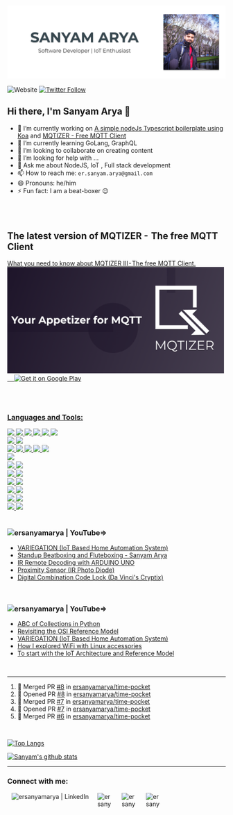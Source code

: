 ![Website](https://raw.githubusercontent.com/ersanyamarya/ersanyamarya/master/assets/images/header.png)

![Website](https://img.shields.io/website?down_color=red&down_message=offline&label=theexuberantindian.wordpress.com&logo=wordpress&style=for-the-badge&up_color=green&up_message=online&url=https%3A%2F%2Ftheexuberantindian.wordpress.com%2F)
[![Twitter Follow](https://img.shields.io/twitter/follow/sanyamarya?color=1DA1F2&logo=twitter&style=for-the-badge)](https://twitter.com/sanyamarya?ref_src=twsrc%5Etfw)

## Hi there, I'm Sanyam Arya 👋

- 🔭 I’m currently working on [A simple nodeJs Typescript boilerplate using Koa](https://github.com/ersanyamarya/nodejs-typescript-boilerplate) and [MQTIZER - Free MQTT Client](https://play.google.com/store/apps/details?id=com.sanyamarya.mqtizermqtt_client&hl=en_US)
- 🌱 I’m currently learning GoLang, GraphQL
- 👯 I’m looking to collaborate on creating content
- 🤔 I’m looking for help with ...
- 💬 Ask me about NodeJS, IoT , Full stack development
- 📫 How to reach me: `er.sanyam.arya@gmail.com`
- 😄 Pronouns: he/him
- ⚡ Fun fact: I am a beat-boxer 😉

<br />
<br />

## The latest version of MQTIZER -  The free MQTT Client

<a href='https://play.google.com/store/apps/details?id=com.sanyamarya.mqtizermqtt_client&hl=en_US&pcampaignid=pcampaignidMKT-Other-global-all-co-prtnr-py-PartBadge-Mar2515-1'>

What you need to know about MQTIZER III - The free MQTT Client.
<br />
<img alt='Get it on Google Play' src='https://raw.githubusercontent.com/ersanyamarya/ersanyamarya/master/assets/images/mqtizer.png' width="500px"/>    
<img alt='Get it on Google Play' src='https://play.google.com/intl/en_us/badges/static/images/badges/en_badge_web_generic.png' width="150px"/>

<br />
<br />

### Languages and Tools:

<img src="https://img.shields.io/badge/node.js%20-%2343853D.svg?&style=for-the-badge&logo=node.js&logoColor=white"/>
<img src="https://img.shields.io/badge/javascript%20-%23323330.svg?&style=for-the-badge&logo=javascript&logoColor=%23F7DF1E"/>
<img src="https://img.shields.io/badge/typescript%20-%23007ACC.svg?&style=for-the-badge&logo=typescript&logoColor=white"/>
<img src="https://img.shields.io/badge/express.js%20-%23404d59.svg?&style=for-the-badge"/>
<img src="https://img.shields.io/badge/koa-%23666666.svg?&style=for-the-badge"/>
<img src="https://img.shields.io/badge/jest%20-%23C21325.svg?&style=for-the-badge&logo=jest&logoColor=%23F7DF1E"/>
<br/>

<img src="https://img.shields.io/badge/go-%2300ADD8.svg?&style=for-the-badge&logo=go&logoColor=white"/>
<img src="https://img.shields.io/badge/kotlin-%230095D5.svg?&style=for-the-badge&logo=kotlin&logoColor=white"/>
<br/>

<img src="https://img.shields.io/badge/angular%20-%23DD0031.svg?&style=for-the-badge&logo=angular&logoColor=white"/>
<img src="https://img.shields.io/badge/react%20-%2320232a.svg?&style=for-the-badge&logo=react&logoColor=%2361DAFB"/>
<img src="https://img.shields.io/badge/html5%20-%23E34F26.svg?&style=for-the-badge&logo=html5&logoColor=white"/>
<img src="https://img.shields.io/badge/css3%20-%231572B6.svg?&style=for-the-badge&logo=css3&logoColor=white"/>
<img src="https://img.shields.io/badge/material%20design%20-%23757575.svg?&style=for-the-badge&logo=material-design&logoColor=white"/>

<br/>
<img src="https://img.shields.io/badge/python%20-%2314354C.svg?&style=for-the-badge&logo=python&logoColor=white"/>
<br />
<img src="https://img.shields.io/badge/AWS%20-%23FF9900.svg?&style=for-the-badge&logo=amazon-aws&logoColor=white"/> 
<img src="https://img.shields.io/badge/Google%20Cloud%20-%234285F4.svg?&style=for-the-badge&logo=google-cloud&logoColor=white"/> 
<br/>

<img src="https://img.shields.io/badge/Github%20Acions-%232088FF.svg?&style=for-the-badge&logo=github-actions&logoColor=white">
<img src="https://img.shields.io/badge/jenkins%20-%232C5263.svg?&style=for-the-badge&logo=jenkins&logoColor=white"/>
<br />
<img src ="https://img.shields.io/badge/postgres-%23316192.svg?&style=for-the-badge&logo=postgresql&logoColor=white"/>
<img src ="https://img.shields.io/badge/MongoDB-%234ea94b.svg?&style=for-the-badge&logo=mongodb&logoColor=white"/>

<br/>
<img src="https://img.shields.io/badge/docker%20-%230db7ed.svg?&style=for-the-badge&logo=docker&logoColor=white"/>
<img src="https://img.shields.io/badge/nginx%20-%23009639.svg?&style=for-the-badge&logo=nginx&logoColor=white"/>
<br/>
<img src="https://img.shields.io/badge/git%20-%23F05033.svg?&style=for-the-badge&logo=git&logoColor=white"/>
<img src="https://img.shields.io/badge/github%20-%23121011.svg?&style=for-the-badge&logo=github&logoColor=white"/>
<br/>
<img src="https://img.shields.io/badge/Mac%20OS%20-%23999999.svg?&style=for-the-badge&logo=apple&logoColor=white"/>
<img src="https://img.shields.io/badge/Ubuntu-%23E95420.svg?&style=for-the-badge&logo=ubuntu&logoColor=white"/>
<br/>

<br/>

### [<img align="left" alt="ersanyamarya | YouTube" src="https://img.shields.io/badge/youtube-%23FF0000.svg?&style=for-the-badge&logo=youtube&logoColor=white" />][youtube]=>

<!-- YOUTUBE:START -->
- [VARIEGATION (IoT Based Home Automation System)](https://www.youtube.com/watch?v=aqu7Mfoba6Q)
- [Standup Beatboxing and Fluteboxing - Sanyam Arya](https://www.youtube.com/watch?v=AGMojRdbJoQ)
- [IR Remote Decoding with ARDUINO UNO](https://www.youtube.com/watch?v=29WJQADjh-o)
- [Proximity Sensor (IR Photo Diode)](https://www.youtube.com/watch?v=wrP8w-Dmq_Y)
- [Digital Combination Code Lock (Da Vinci's Cryptix)](https://www.youtube.com/watch?v=gE742w42ipk)
<!-- YOUTUBE:END -->

<br />

### [<img align="left" alt="ersanyamarya | YouTube" src="https://img.shields.io/badge/medium-%2312100E.svg?&style=for-the-badge&logo=medium&logoColor=white" />][youtube]=>

<!-- BLOG-POST-LIST:START -->
- [ABC of Collections in Python](https://medium.com/@er.sanyam.arya/abc-of-collections-in-python-f239d787a43e?source=rss-59ee199328e8------2)
- [Revisiting the OSI Reference Model](https://medium.com/@er.sanyam.arya/revisiting-the-osi-reference-model-faa41b3360ff?source=rss-59ee199328e8------2)
- [VARIEGATION (IoT Based Home Automation System)](https://medium.com/@er.sanyam.arya/variegation-iot-based-home-automation-system-6311b2541700?source=rss-59ee199328e8------2)
- [How I explored WiFi with Linux accessories](https://medium.com/@er.sanyam.arya/how-i-explored-wifi-with-linux-accessories-92be184a6466?source=rss-59ee199328e8------2)
- [To start with the IoT Architecture and Reference Model](https://medium.com/@er.sanyam.arya/to-start-with-the-iot-architecture-and-reference-model-98fd3d5496c3?source=rss-59ee199328e8------2)
<!-- BLOG-POST-LIST:END -->

<br />

---

<!--START_SECTION:activity-->
1. 🎉 Merged PR [#8](https://github.com//ersanyamarya/time-pocket/pull/8) in [ersanyamarya/time-pocket](https://github.com//ersanyamarya/time-pocket)
2. 💪 Opened PR [#8](https://github.com//ersanyamarya/time-pocket/pull/8) in [ersanyamarya/time-pocket](https://github.com//ersanyamarya/time-pocket)
3. 🎉 Merged PR [#7](https://github.com//ersanyamarya/time-pocket/pull/7) in [ersanyamarya/time-pocket](https://github.com//ersanyamarya/time-pocket)
4. 💪 Opened PR [#7](https://github.com//ersanyamarya/time-pocket/pull/7) in [ersanyamarya/time-pocket](https://github.com//ersanyamarya/time-pocket)
5. 🎉 Merged PR [#6](https://github.com//ersanyamarya/time-pocket/pull/6) in [ersanyamarya/time-pocket](https://github.com//ersanyamarya/time-pocket)
<!--END_SECTION:activity-->

   <br />

[![Top Langs](https://github-readme-stats.ersanyamarya.vercel.app/api/top-langs/?username=ersanyamarya&layout=compact&hide=Roff)](https://github.com/ersanyamarya/github-readme-stats)

[![Sanyam's github stats](https://github-readme-stats.ersanyamarya.vercel.app/api?username=ersanyamarya&count_private=true&show_icons=true)]()

---

### Connect with me:

[<img align="left" alt="ersanyamarya | LinkedIn" height="36px" hspace="10" src="https://cdn.svgporn.com/logos/linkedin.svg" />][linkedin]

[<img align="left" alt="ersanyamarya | Twitter" width="36px" height="36px" hspace="10" src="https://cdn.jsdelivr.net/npm/simple-icons@v3/icons/twitter.svg" />][twitter]

[<img align="left" alt="ersanyamarya | YouTube" width="36px" height="36px" hspace="10" src="https://cdn.svgporn.com/logos/youtube.svg" />][youtube]

[<img align="left" alt="ersanyamarya | Instagram" width="36px" height="36px" hspace="10" src="https://cdn.svgporn.com/logos/instagram-icon.svg" />][instagram]

[website]: https://theexuberantindian.wordpress.com/
[twitter]: https://twitter.com/sanyamarya
[youtube]: https://www.youtube.com/channel/UC0okncheoaqZp1UFmw9YEsA
[instagram]: https://www.instagram.com/sanyamarya/
[linkedin]: https://www.linkedin.com/in/sanyam-arya
